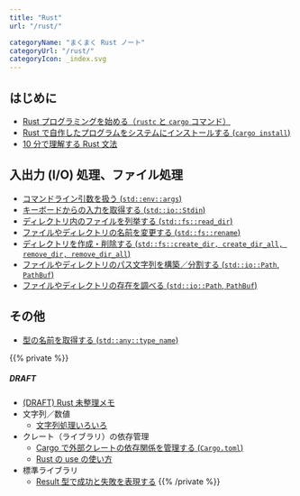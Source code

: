 ```yaml
---
title: "Rust"
url: "/rust/"

categoryName: "まくまく Rust ノート"
categoryUrl: "/rust/"
categoryIcon: _index.svg
---
```


## はじめに

- [Rust プログラミングを始める（`rustc` と `cargo` コマンド）](/p/96o6xfv/)
- [Rust で自作したプログラムをシステムにインストールする (`cargo install`)](/p/owbo2dp/)
- [10 分で理解する Rust 文法](/p/63m4k3i/)

## 入出力 (I/O) 処理、ファイル処理

- [コマンドライン引数を扱う (`std::env::args`)](/p/wu6gqz9/)
- [キーボードからの入力を取得する (`std::io::Stdin`)](/p/eamw7fp/)
- [ディレクトリ内のファイルを列挙する (`std::fs::read_dir`)](/p/2kv6eub/)
- [ファイルやディレクトリの名前を変更する (`std::fs::rename`)](/p/raiqzbr/)
- [ディレクトリを作成・削除する (`std::fs::create_dir, create_dir_all, remove_dir, remove_dir_all`)](/p/zju5eow/)
- [ファイルやディレクトリのパス文字列を構築／分割する (`std::io::Path`, `PathBuf`)](/p/36hr2bj/)
- [ファイルやディレクトリの存在を調べる (`std::io::Path`, `PathBuf`)](/p/fbkt3ah/)

## その他

- [型の名前を取得する (`std::any::type_name`)](/p/m9vdtaq/)

{{% private %}}
##### DRAFT
- [(DRAFT) Rust 未整理メモ](/p/jkv7gpz/)
- 文字列／数値
  - [文字列処理いろいろ](/p/95o6n4k/)
- クレート（ライブラリ）の依存管理
  - [Cargo で外部クレートの依存関係を管理する (`Cargo.toml`)](/p/4yj2hzf/)
  - [Rust の use の使い方](/p/9dpz9hr/)
- 標準ライブラリ
  - [Result 型で成功と失敗を表現する](/p/us2ahpw/)
{{% /private %}}

